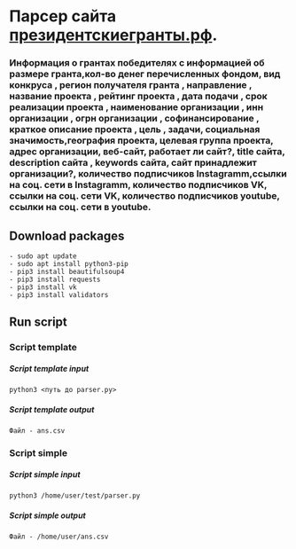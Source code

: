 # Парсер сайта [президентскиегранты.рф](https://xn--80afcdbalict6afooklqi5o.xn--p1ai/). 
### Информация о грантах победителях с информацией об размере гранта,кол-во денег перечисленных фондом, вид конкруса , регион получателя гранта , направление , название проекта , рейтинг проекта , дата подачи , срок реализации проекта , наименование организации , инн организации , огрн организации , софинансирование , краткое описание проекта , цель , задачи, социальная значимость,география проекта, целевая группа проекта, адрес организации, веб-сайт, работает ли сайт?, title сайта, description сайта , keywords сайта, сайт принадлежит организации?, количество подписчиков Instagramm,ссылки на соц. сети в Instagramm, количество подписчиков   VK, ссылки на соц. сети VK, количество подписчиков youtube, ссылки на соц. сети в youtube.
## Download packages 
```
- sudo apt update
- sudo apt install python3-pip
- pip3 install beautifulsoup4
- pip3 install requests
- pip3 install vk
- pip3 install validators
```
## Run script
### Script template
##### Script template input
```
python3 <путь до parser.py>
```
##### Script template output
```
Файл - ans.csv
```

### Script simple
##### Script simple input
```
python3 /home/user/test/parser.py
```
##### Script simple output
```
Файл - /home/user/ans.csv
```
